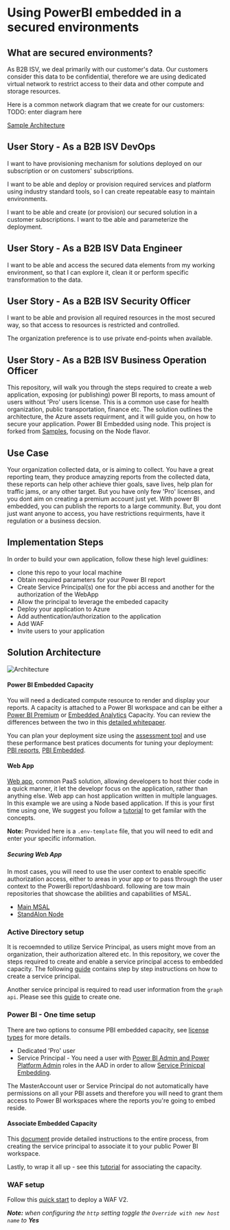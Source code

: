 # Using PowerBI embedded in a secured environments

## What are secured environments?

As B2B ISV, we deal primarily with our customer's data. Our customers consider this data to be confidential, therefore we are using dedicated virtual network to restrict access to their data and other compute and storage resources.

Here is a common network diagram that we create for our customers:
TODO: enter diagram here

[Sample Architecture](https://docs.microsoft.com/en-us/azure/architecture/example-scenario/data/data-analysis-regulated-industries)

## User Story  - As a B2B ISV DevOps

I want to have provisioning mechanism for solutions deployed on our subscription or on customers' subscriptions.

I want to be able and deploy or provision required services and platform using industry standard tools, so I can create repeatable easy to maintain environments.

I want to be able and create (or provision) our secured solution in a customer subscriptions. I want to tbe able and parameterize the deployment.

## User Story  - As a B2B ISV Data Engineer

I want to be able and access the secured data elements from my working environment, so that I can explore it, clean it or perform specific transformation to the data.

## User Story  - As a B2B ISV Security Officer

I want to be able and provision all required resources in the most secured way, so that access to resources is restricted and controlled.

The organization preference is to use private end-points when available.

## User Story  - As a B2B ISV Business Operation Officer



This repository, will walk you through the steps required to create a web application, exposing (or publishing) power BI reports, to mass amount of users without 'Pro' users license. This is a common use case for health organization, public transportation, finance etc. The solution outlines the architecture, the Azure assets requirment, and it will guide you, on how to secure your application. Power BI Embedded using node. This project is forked from [Samples](https://github.com/Microsoft/PowerBI-Developer-Samples), focusing on the Node flavor.

## Use Case
Your organization collected data, or is aiming to collect. You have a great reporting team, they produce amayzing reports from the collected data, these reports can help other achieve thier goals, save lives, help plan for traffic jams, or any other target. But you have only few 'Pro' licenses, and you dont aim on creating a premium account just yet. With power BI embedded, you can publish the reports to a large community. But, you dont just want anyone to access, you have restrictions requirments, have it regulation or a business decsion.


## Implementation Steps
In order to build your own application, follow these high level guidlines:
+ clone this repo to your local machine
+ Obtain required parameters for your Power BI report
+ Create Service Principal(s) one for the pbi access and another for the authorization of the WebApp
+ Allow the principal to leverage the embeded capacity
+ Deploy your application to Azure
+ Add authentication/authorization to the application
+ Add WAF
+ Invite users to your application

## Solution Architecture

![Architecture](https://user-images.githubusercontent.com/37622785/81040881-0c9c0e00-8eb5-11ea-9b48-6cae552efd74.png)

#### Power BI Embedded Capacity
You will need a dedicated compute resource to render and display your reports. A capacity is attached to a Power BI workspace and can be either a [Power BI Premium](https://docs.microsoft.com/en-us/power-bi/service-premium-what-is#dedicated-capacities) or [Embedded Analytics](https://azure.microsoft.com/en-us/services/power-bi-embedded/) Capacity. 
You can review the differences between the two in this [detailed whitepaper](https://go.microsoft.com/fwlink/?linkid=2057861).

You can plan your deployment size using the [assessment tool](https://docs.microsoft.com/en-us/power-bi/developer/embedded/embedded-capacity-planning) and use these performance best pratices documents for tuning your deployment: [PBI reports](https://docs.microsoft.com/en-us/power-bi/guidance/power-bi-optimization), [PBI Embedded](https://docs.microsoft.com/en-us/power-bi/developer/embedded/embedded-performance-best-practices).

#### Web App
[Web app](https://docs.microsoft.com/en-us/azure/app-service/overview), common PaaS solution, allowing developers to host thier code in a quick manner, it let the developr focus on the application, rather than anything else.
Web app can host application written in multiple languages. In this example we are using a Node based application. If this is your first time using one, We suggest you follow a [tutorial](https://docs.microsoft.com/en-us/azure/app-service/quickstart-nodejs?pivots=platform-linux) to get familar with the concepts.

__Note:__ Provided here is a `.env-template` file, that you will need to edit and enter your specific information.


##### Securing Web App
In most cases, you will need to use the user context to enable specific authorization access, either to areas in your app or to pass through the user context to the PowerBi report/dashboard. following are tow main repositories that showcase the abilities and capabilities of MSAL.
- [Main MSAL](https://github.com/AzureAD/microsoft-authentication-library-for-js)
- [StandAlon Node](https://github.com/AzureAD/microsoft-authentication-library-for-js/tree/dev/samples/msal-node-samples/b2c-auth-code)

### Active Directory setup
It is recoemnded to utilize Service Principal, as users might move from an organization, their authorization altered etc. In this repository, we cover the steps required to create and enable a service principal access to embedded capacity.
The following [guide](https://docs.microsoft.com/en-us/azure/active-directory/develop/howto-create-service-principal-portal) contains step by step instructions on how to create a service principal.

Another service principal is required to read user information from the ```graph api```. Please see this [guide](https://docs.microsoft.com/en-us/azure/active-directory/develop/howto-create-service-principal-portal) to create one.

### Power BI - One time setup
There are two options to consume PBI embedded capacity, see [license types](https://docs.microsoft.com/en-us/power-bi/service-features-license-type) for more details.
+ Dedicated 'Pro' user
+ Service Principal - You need a user with [Power BI Admin and Power Platform Admin](https://docs.microsoft.com/en-us/power-bi/service-admin-role#assign-users-to-an-admin-role-in-the-microsoft-365-admin-center) roles in the AAD in order to allow [Service Prinicpal Embedding](https://docs.microsoft.com/en-us/power-bi/developer/embedded/embed-service-principal#step-3---enable-the-power-bi-service-admin-settings).

The MasterAccount user or Service Principal do not automatically have permissions on all your PBI assets and therefore you will need to grant them access to Power BI workspaces where the reports you're going to embed reside.

#### Associate Embedded Capacity
This [document](https://docs.microsoft.com/en-us/power-bi/developer/embedded/embed-service-principal) provide detailed instructions to the entire process, from creating the service principal to associate it to your public Power BI workspace.

Lastly, to wrap it all up - see this [tutorial](https://docs.microsoft.com/en-us/power-bi/developer/embedded/embed-sample-for-customers#embed-content-using-the-sample-application) for associating the capacity.


### WAF setup
Follow this [quick start](https://docs.microsoft.com/en-us/azure/web-application-firewall/ag/application-gateway-web-application-firewall-portal) to deploy a WAF V2.

*__Note:__ when configuring the ```http``` setting toggle the ```Override with new host name``` to **Yes***